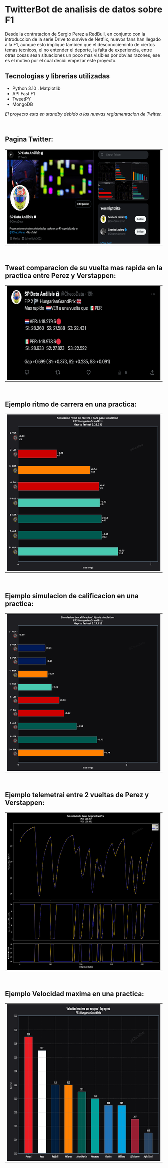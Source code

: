 # TwitterBot de analisis de datos sobre F1

Desde la contratacion de Sergio Perez a RedBull, en conjunto con la introduccion de la serie Drive to survive de Netflix, nuevos fans han llegado a la F1, aunque esto implique tambien que el desconocieminto de ciertos temas tecnicos, el no entender el deporte, la falta de experiencia, entre otras cosas sean situaciones un poco mas visibles por obvias razones, ese es el motivo por el cual decidi empezar este proyecto.
<br>

## Tecnologias y librerias utilizadas

- Python 3.10 . Matplotlib
- API Fast F1
- TweetPY
- MongoDB

*El proyecto esta en standby debido a las nuevas reglamentacion de Twitter.*

<br>

## Pagina Twitter:

 <table align="middle">
  <tr align="middle">
    <td><img src="https://github.com/DanielSaed/TwitterBot/blob/main/img/Home.png" width=600 height=300 align="middle"></td>
  </tr>
 </table>

<br>

## Tweet comparacion de su vuelta mas rapida en la practica entre Perez y Verstappen:

 <table align="middle">
  <tr align="middle">
    <td><img src="https://github.com/DanielSaed/TwitterBot/blob/main/img/Comparacion.png" width=600 height=300 align="middle"></td>
  </tr>
 </table>

<br>

## Ejemplo ritmo de carrera en una practica:

 <table align="middle">
  <tr align="middle">
    <td><img src="https://github.com/DanielSaed/TwitterBot/blob/main/img/FP2HUNGRIAracepace.png" width=550 height=500 align="middle"></td>
  </tr>
 </table>
 
 <br>

## Ejemplo simulacion de calificacion en una practica:

 <table align="middle">
  <tr align="middle">
    <td><img src="https://github.com/DanielSaed/TwitterBot/blob/main/img/FP3HUNGRIAqualysim.png" width=550 height=500 align="middle"></td>
  </tr>
 </table>
 
 <br>
 
## Ejemplo telemetrai entre 2 vueltas de Perez y Verstappen:

 <table align="middle">
  <tr align="middle">
    <td><img src="https://github.com/DanielSaed/TwitterBot/blob/main/img/FP3HUNGRIAtelemetry.png" width=550 height=500 align="middle"></td>
  </tr>
 </table>
 
 <br>
  
## Ejemplo Velocidad maxima en una practica:

 <table align="middle">
  <tr align="middle">
    <td><img src="https://github.com/DanielSaed/TwitterBot/blob/main/img/FP3HUNGRIAvelmax.png" width=550 height=500 align="middle"></td>
  </tr>
 </table>
 
 <br>


